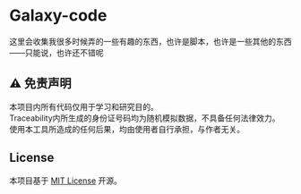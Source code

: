 # Galaxy-code
这里会收集我很多时候弄的一些有趣的东西，也许是脚本，也许是一些其他的东西——只能说，也许还不错呢

## ⚠️ 免责声明

本项目内所有代码仅用于学习和研究目的。  
Traceability内所生成的身份证号码均为随机模拟数据，不具备任何法律效力。  
使用本工具所造成的任何后果，均由使用者自行承担，与作者无关。  

## License
本项目基于 [MIT License](./LICENSE) 开源。

